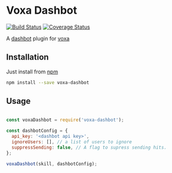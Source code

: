 Voxa Dashbot
===========

[![Build Status](https://travis-ci.org/mediarain/voxa-dashbot.svg?branch=master)](https://travis-ci.org/mediarain/voxa-dashbot)
[![Coverage Status](https://coveralls.io/repos/github/mediarain/voxa-dashbot/badge.svg?branch=master)](https://coveralls.io/github/mediarain/voxa-dashbot?branch=master)

A [dashbot](https://www.npmjs.com/package/dashbot) plugin for [voxa](https://mediarain.github.io/voxa/)

Installation
-------------

Just install from [npm](https://www.npmjs.com/package/voxa-dashbot)

```bash
npm install --save voxa-dashbot
```

Usage
------

```javascript

const voxaDashbot = require('voxa-dashbot');

const dashbotConfig = {
  api_key: '<dashbot api key>',
  ignoreUsers: [], // a list of users to ignore
  suppressSending: false, // A flag to supress sending hits. 
};

voxaDashbot(skill, dashbotConfig);
```
